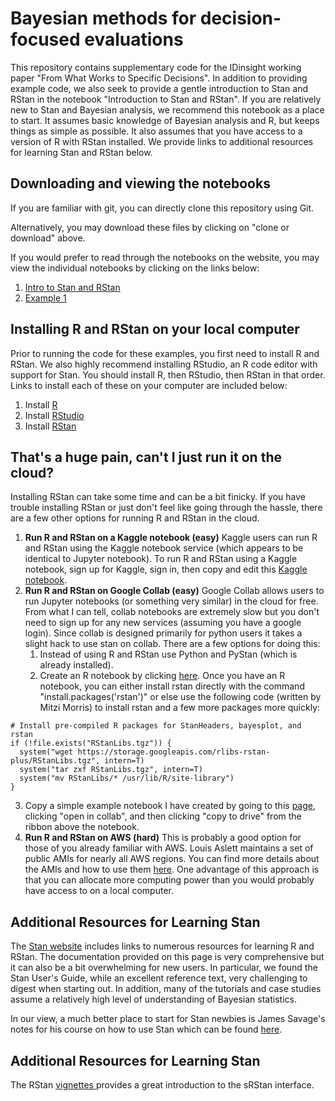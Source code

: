 # Bayesian methods for decision-focused evaluations

This repository contains supplementary code for the IDinsight working paper "From What Works to Specific Decisions". In addition to providing example code, we also seek to provide a gentle introduction to Stan and RStan in the notebook "Introduction to Stan and RStan".  If you are relatively new to Stan and Bayesian analysis, we recommend this notebook as a place to start.  It assumes basic knowledge of Bayesian analysis and R, but keeps things as simple as possible. It also assumes that you have access to a version of R with RStan installed. We provide links to additional resources for learning Stan and RStan below.

## Downloading and viewing the notebooks
If you are familiar with git, you can directly clone this repository using Git.

Alternatively, you may download these files by clicking on "clone or download" above. 

If you would prefer to read through the notebooks on the website, you may view the individual notebooks by clicking on the links below:

1. [Intro to Stan and RStan](https://rpubs.com/dougj892/ie4dfes1)
2. [Example 1](https://rpubs.com/dougj892/ie4dfes2)


## Installing R and RStan on your local computer
Prior to running the code for these examples, you first need to install R and RStan. We also highly recommend installing RStudio, an R code editor with support for Stan.  You should install R, then RStudio, then RStan in that order. Links to install each of these on your computer are included below:
1. Install [R](https://cran.rstudio.com/)
2. Install [RStudio](https://rstudio.com/products/rstudio/download/)
3. Install [RStan](https://github.com/stan-dev/rstan/wiki/RStan-Getting-Started) 


## That's a huge pain, can't I just run it on the cloud?
Installing RStan can take some time and can be a bit finicky. If you have trouble installing RStan or just don't feel like going through the hassle, there are a few other options for running R and RStan in the cloud.

1. **Run R and RStan on a Kaggle notebook (easy)**
Kaggle users can run R and RStan using the Kaggle notebook service (which appears to be identical to Jupyter notebook). To run R and RStan using a Kaggle notebook, sign up for Kaggle, sign in, then copy and edit this [Kaggle notebook](https://www.kaggle.com/thimac/rstan?scriptVersionId=20867095).
2. **Run R and RStan on Google Collab (easy)**
Google Collab allows users to run Jupyter notebooks (or something very similar) in the cloud for free. From what I can tell, collab notebooks are extremely slow but you don't need to sign up for any new services (assuming you have a google login).  Since collab is designed primarily for python users it takes a slight hack to use stan on collab.  There are a few options for doing this: 
   1. Instead of using R and RStan use Python and PyStan (which is already installed).
   2. Create an R notebook by clicking [here](https://colab.research.google.com/notebook#create=true&language=r). Once you have an R notebook, you can either install rstan directly with the command "install.packages('rstan')" or else use the following code (written by Mitzi Morris) to install rstan and a few more packages more quickly:
```
# Install pre-compiled R packages for StanHeaders, bayesplot, and rstan 
if (!file.exists("RStanLibs.tgz")) {
  system("wget https://storage.googleapis.com/rlibs-rstan-plus/RStanLibs.tgz", intern=T)
  system("tar zxf RStanLibs.tgz", intern=T)
  system("mv RStanLibs/* /usr/lib/R/site-library")
}
```
   3. Copy a simple example notebook I have created by going to this [page](https://github.com/dougj892/Jupyter-notebooks/blob/master/RStan_example.ipynb), clicking "open in collab", and then clicking "copy to drive" from the ribbon above the notebook. 
3. **Run R and RStan on AWS (hard)**
This is probably a good option for those of you already familiar with AWS.  Louis Aslett maintains a set of public AMIs for nearly all AWS regions.  You can find more details about the AMIs and how to use them [here](http://www.louisaslett.com/RStudio_AMI/). One advantage of this approach is that you can allocate more computing power than you would probably have access to on a local computer.  

## Additional Resources for Learning Stan 
The [Stan website](https://mc-stan.org/) includes links to numerous resources for learning R and RStan. The documentation provided on this page is very comprehensive but it can also be a bit overwhelming for new users. In particular, we found the Stan User's Guide, while an excellent reference text, very challenging to digest when starting out. In addition, many of the tutorials and case studies assume a relatively high level of understanding of Bayesian statistics.

In our view, a much better place to start for Stan newbies is James Savage's notes for his course on how to use Stan which can be found [here](https://khakieconomics.github.io/half_day_course/index.html).

## Additional Resources for Learning Stan 
The RStan [vignettes ](https://mc-stan.org/rstan/articles/) provides a great introduction to the sRStan interface.